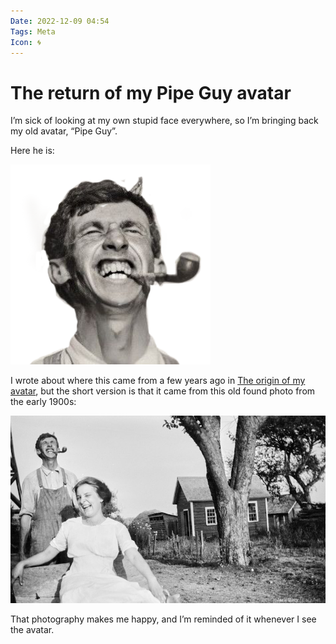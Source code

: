 ```yaml
---
Date: 2022-12-09 04:54
Tags: Meta
Icon: 🌀
---
```


# The return of my Pipe Guy avatar


I’m sick of looking at my own stupid face everywhere, so I’m bringing back my old avatar, “Pipe Guy”.

Here he is:

!["Pipe Guy"](avatar-pipeguy.png)

I wrote about where this came from a few years ago in [The origin of my avatar](https://archive.baty.net/avatar/), but the short version is that it came from this old found photo from the early 1900s:

![](avatar-origin-scan.jpg)

That photography makes me happy, and I’m reminded of it whenever I see the avatar.
